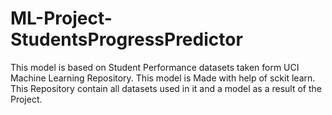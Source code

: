 # ML-Project-StudentsProgressPredictor
This model is based on Student Performance datasets taken form UCI Machine Learning Repository. This model is Made with help of sckit learn. This Repository contain all datasets used in it and a model as a result of the Project.
